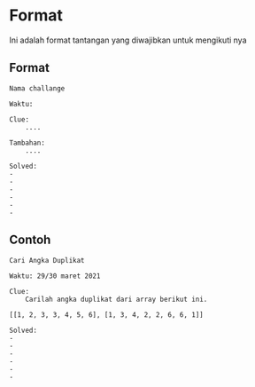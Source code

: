 # Format
Ini adalah format tantangan yang diwajibkan untuk mengikuti nya

## Format
```shell
Nama challange

Waktu:

Clue:
    ....

Tambahan:
    ....

Solved:
-
-
-
-
-
-
```

## Contoh
```shell
Cari Angka Duplikat

Waktu: 29/30 maret 2021

Clue:
    Carilah angka duplikat dari array berikut ini.

[[1, 2, 3, 3, 4, 5, 6], [1, 3, 4, 2, 2, 6, 6, 1]]

Solved:
-
-
-
-
-
-
```
